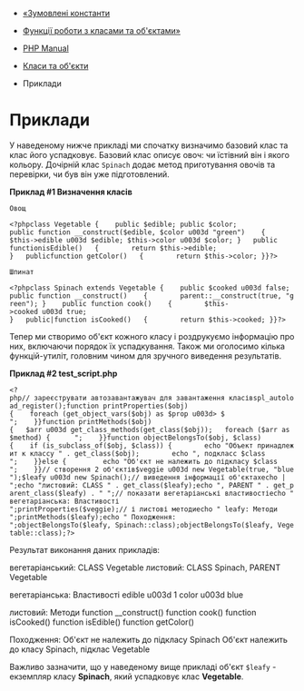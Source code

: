 - [«Зумовлені константи](classobj.constants.md)
- [Функції роботи з класами та об'єктами»](ref.classobj.md)

- [PHP Manual](index.md)
- [Класи та об'єкти](book.classobj.md)
- Приклади

# Приклади

У наведеному нижче прикладі ми спочатку визначимо базовий клас та клас
його успадковує. Базовий клас описує овоч: чи їстівний він і якого
кольору. Дочірній клас `Spinach` додає метод приготування овочів та
перевірки, чи був він уже підготовлений.

**Приклад #1 Визначення класів**

`Овощ`

`<?phpclass Vegetable {    public $edible; public $color; public function __construct($edible, $color u003d "green")    {       $this->edible u003d $edible; $this->color u003d $color; }   public functionisEdible()   {        return $this->edible; }   publicfunction getColor()   {        return $this->color; }}?> `

`Шпинат`

`<?phpclass Spinach extends Vegetable {    public $cooked u003d false; public function __construct()    {        parent::__construct(true, "green"); }    public function cook()    {        $this->cooked u003d true; }   public|function isCooked()   {        return $this->cooked; }}?> `

Тепер ми створимо об'єкт кожного класу і роздрукуємо інформацію про
них, включаючи порядок їх успадкування. Також ми оголосимо кілька
функцій-утиліт, головним чином для зручного виведення результатів.

**Приклад #2 test_script.php**

` <?php// зареєструвати автозавантажувач для завантаження класівspl_autoload_register();function printProperties($obj){    foreach (get_object_vars($obj) as $prop u003d> $               
";    }}function printMethods($obj){   $arr u003d get_class_methods(get_class($obj));   foreach ($arr as $method) {     
";    }}function objectBelongsTo($obj, $class){    if (is_subclass_of($obj, $class)) {        echo "Объект принадлежит к классу " . get_class($obj);        echo ", подкласс $class
";    }}else {         echo "Об'єкт не належить до підкласу $class
";    }}// створення 2 об'єктів$veggie u003d new Vegetable(true, "blue");$leafy u003d new Spinach();// виведення інформації об'єктахecho |
";echo "листовий: CLASS " . get_class($leafy);echo ", PARENT " . get_parent_class($leafy) . "
";// показати вегетаріанські властивостіecho "
вегетаріанська: Властивості
";printProperties($veggie);// і листові методиecho "
leafy: Методи
";printMethods($leafy);echo "
Походження:
";objectBelongsTo($leafy, Spinach::class);objectBelongsTo($leafy, Vegetable::class);?> `

Результат виконання даних прикладів:

вегетаріанський: CLASS Vegetable
листовий: CLASS Spinach, PARENT Vegetable

вегетаріанська: Властивості
edible u003d 1
color u003d blue

листовий: Методи
function __construct()
function cook()
function isCooked()
function isEdible()
function getColor()

Походження:
Об'єкт не належить до підкласу Spinach
Об'єкт належить до класу Spinach, підклас Vegetable

Важливо зазначити, що у наведеному вище прикладі об'єкт `$leafy` -
екземпляр класу **Spinach**, який успадковує клас **Vegetable**.
